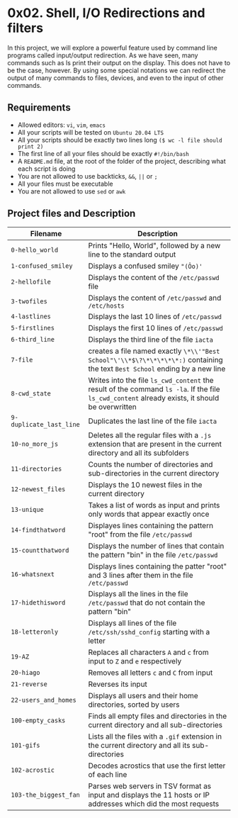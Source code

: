 # 0x02. Shell, I/O Redirections and filters

In this project, we will explore a powerful feature used by command line programs called input/output redirection. As we have seen, many commands such as ls print their output on the display. This does not have to be the case, however. By using some special notations we can redirect the output of many commands to files, devices, and even to the input of other commands.

## Requirements
* Allowed editors: `vi`, `vim`, `emacs`
* All your scripts will be tested on `Ubuntu 20.04 LTS`
* All your scripts should be exactly two lines long `($ wc -l file should print 2)`
* The first line of all your files should be exactly `#!/bin/bash`
* A `README.md` file, at the root of the folder of the project, describing what each script is doing
* You are not allowed to use backticks, `&&`, `||` or `;`
* All your files must be executable
* You are not allowed to use `sed` or `awk`

## Project files and Description

| Filename | Description |
| -------- | ----------- |
| `0-hello_world`                 | Prints "Hello, World", followed by a new line to the standard output |
| `1-confused_smiley`             | Displays a confused smiley `"(Ôo)'` |
| `2-hellofile`                   | Displays the content of the `/etc/passwd` file |
| `3-twofiles`                    | Displays the content of `/etc/passwd` and `/etc/hosts` |
| `4-lastlines`                   | Displays the last 10 lines of `/etc/passwd` |
| `5-firstlines`                  | Displays the first 10 lines of `/etc/passwd` |
| `6-third_line`                  | Displays the third line of the file `iacta` |
| `7-file`                        | creates a file named exactly `\*\\'"Best School"\'\\*$\?\*\*\*\*\*:)` containing the text `Best School` ending by a new line |
| `8-cwd_state`                   | Writes into the file `ls_cwd_content` the result of the command `ls -la`. If the file `ls_cwd_content` already exists, it should be overwritten |
| `9-duplicate_last_line`         | Duplicates the last line of the file `iacta` |
| `10-no_more_js`                 | Deletes all the regular files with a `.js` extension that are present in the current directory and all its subfolders |
| `11-directories`                | Counts the number of directories and sub-directories in the current directory |
| `12-newest_files`               | Displays the 10 newest files in the current directory |
| `13-unique`                     | Takes a list of words as input and prints only words that appear exactly once |
| `14-findthatword`               | Displayes lines containing the pattern "root" from the file `/etc/passwd` |
| `15-countthatword`              | Displays the number of lines that contain the pattern "bin" in the file `/etc/passwd` |
| `16-whatsnext`                  | Displays lines containing the patter "root" and 3 lines after them in the file `/etc/passwd` |
| `17-hidethisword`               | Displays all the lines in the file `/etc/passwd` that do not contain the pattern "bin" |
| `18-letteronly`                 | Displays all lines of the file `/etc/ssh/sshd_config` starting with a letter |
| `19-AZ`                         | Replaces all characters `A` and `c` from input to `Z` and `e` respectively |
| `20-hiago`                      | Removes all letters `c` and `C` from input |
| `21-reverse`                    | Reverses its input |
| `22-users_and_homes`            | Displays all users and their home directories, sorted by users |
| `100-empty_casks`               | Finds all empty files and directories in the current directory and all sub-directories |
| `101-gifs`                      | Lists all the files with a `.gif` extension in the current directory and all its sub-directories |
| `102-acrostic`                  | Decodes acrostics that use the first letter of each line |
| `103-the_biggest_fan`           | Parses web servers in TSV format as input and displays the 11 hosts or IP addresses which did the most requests |
